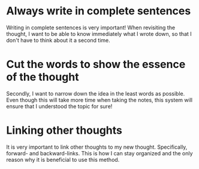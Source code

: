 # Always write in complete sentences
Writing in complete sentences is very important! When revisiting the thought, I want to be able to know immediately what I wrote down, so that I don't have to think about it a second time.

# Cut the words to show the essence of the thought
Secondly, I want to narrow down the idea in the least words as possible. Even though this will take more time when taking the notes, this system will ensure that I understood the topic for sure!

# Linking other thoughts
It is very important to link other thoughts to my new thought. Specifically, forward- and backward-links. This is how I can stay organized and the only reason why it is beneficial to use this method.
